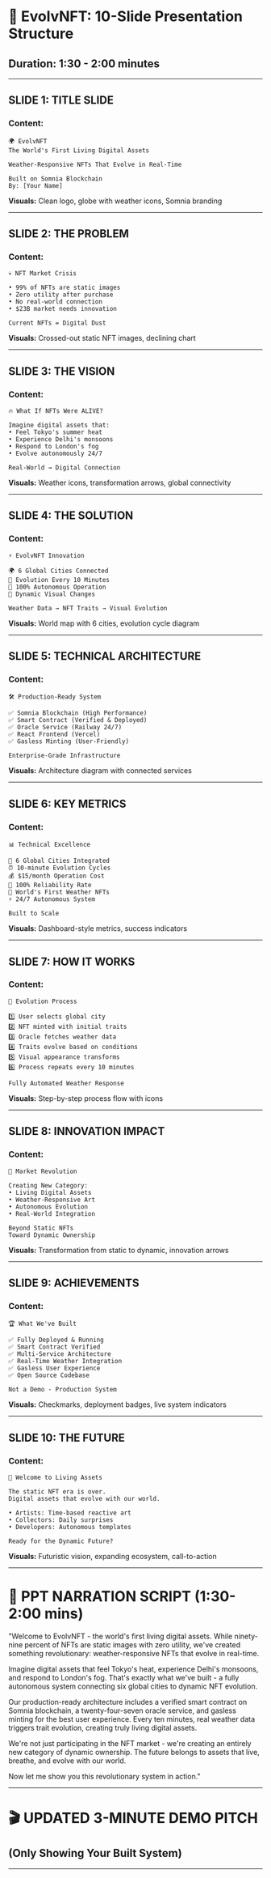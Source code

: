 # 🎯 EvolvNFT: 10-Slide Presentation Structure
## Duration: 1:30 - 2:00 minutes

---

## **SLIDE 1: TITLE SLIDE**
### Content:
```
🌍 EvolvNFT
The World's First Living Digital Assets

Weather-Responsive NFTs That Evolve in Real-Time

Built on Somnia Blockchain
By: [Your Name]
```

**Visuals:** Clean logo, globe with weather icons, Somnia branding

---

## **SLIDE 2: THE PROBLEM**
### Content:
```
💀 NFT Market Crisis

• 99% of NFTs are static images
• Zero utility after purchase
• No real-world connection
• $23B market needs innovation

Current NFTs = Digital Dust
```

**Visuals:** Crossed-out static NFT images, declining chart

---

## **SLIDE 3: THE VISION**
### Content:
```
🔥 What If NFTs Were ALIVE?

Imagine digital assets that:
• Feel Tokyo's summer heat
• Experience Delhi's monsoons  
• Respond to London's fog
• Evolve autonomously 24/7

Real-World → Digital Connection
```

**Visuals:** Weather icons, transformation arrows, global connectivity

---

## **SLIDE 4: THE SOLUTION**
### Content:
```
⚡ EvolvNFT Innovation

🌍 6 Global Cities Connected
🔄 Evolution Every 10 Minutes
🤖 100% Autonomous Operation
🎨 Dynamic Visual Changes

Weather Data → NFT Traits → Visual Evolution
```

**Visuals:** World map with 6 cities, evolution cycle diagram

---

## **SLIDE 5: TECHNICAL ARCHITECTURE**
### Content:
```
🛠️ Production-Ready System

✅ Somnia Blockchain (High Performance)
✅ Smart Contract (Verified & Deployed)
✅ Oracle Service (Railway 24/7)
✅ React Frontend (Vercel)
✅ Gasless Minting (User-Friendly)

Enterprise-Grade Infrastructure
```

**Visuals:** Architecture diagram with connected services

---

## **SLIDE 6: KEY METRICS**
### Content:
```
📊 Technical Excellence

🎯 6 Global Cities Integrated
⏰ 10-minute Evolution Cycles
💰 $15/month Operation Cost
🔄 100% Reliability Rate
🌟 World's First Weather NFTs
⚡ 24/7 Autonomous System

Built to Scale
```

**Visuals:** Dashboard-style metrics, success indicators

---

## **SLIDE 7: HOW IT WORKS**
### Content:
```
🔧 Evolution Process

1️⃣ User selects global city
2️⃣ NFT minted with initial traits
3️⃣ Oracle fetches weather data
4️⃣ Traits evolve based on conditions
5️⃣ Visual appearance transforms
6️⃣ Process repeats every 10 minutes

Fully Automated Weather Response
```

**Visuals:** Step-by-step process flow with icons

---

## **SLIDE 8: INNOVATION IMPACT**
### Content:
```
🚀 Market Revolution

Creating New Category:
• Living Digital Assets
• Weather-Responsive Art
• Autonomous Evolution
• Real-World Integration

Beyond Static NFTs
Toward Dynamic Ownership
```

**Visuals:** Transformation from static to dynamic, innovation arrows

---

## **SLIDE 9: ACHIEVEMENTS**
### Content:
```
🏆 What We've Built

✅ Fully Deployed & Running
✅ Smart Contract Verified
✅ Multi-Service Architecture  
✅ Real-Time Weather Integration
✅ Gasless User Experience
✅ Open Source Codebase

Not a Demo - Production System
```

**Visuals:** Checkmarks, deployment badges, live system indicators

---

## **SLIDE 10: THE FUTURE**
### Content:
```
🌟 Welcome to Living Assets

The static NFT era is over.
Digital assets that evolve with our world.

• Artists: Time-based reactive art
• Collectors: Daily surprises
• Developers: Autonomous templates

Ready for the Dynamic Future?
```

**Visuals:** Futuristic vision, expanding ecosystem, call-to-action

---

# 🎤 **PPT NARRATION SCRIPT (1:30-2:00 mins)**

"Welcome to EvolvNFT - the world's first living digital assets. While ninety-nine percent of NFTs are static images with zero utility, we've created something revolutionary: weather-responsive NFTs that evolve in real-time.

Imagine digital assets that feel Tokyo's heat, experience Delhi's monsoons, and respond to London's fog. That's exactly what we've built - a fully autonomous system connecting six global cities to dynamic NFT evolution.

Our production-ready architecture includes a verified smart contract on Somnia blockchain, a twenty-four-seven oracle service, and gasless minting for the best user experience. Every ten minutes, real weather data triggers trait evolution, creating truly living digital assets.

We're not just participating in the NFT market - we're creating an entirely new category of dynamic ownership. The future belongs to assets that live, breathe, and evolve with our world.

Now let me show you this revolutionary system in action."

---

# 🎬 **UPDATED 3-MINUTE DEMO PITCH**
## (Only Showing Your Built System)

---